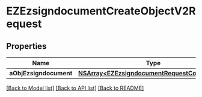 # EZEzsigndocumentCreateObjectV2Request

## Properties
Name | Type | Description | Notes
------------ | ------------- | ------------- | -------------
**aObjEzsigndocument** | [**NSArray&lt;EZEzsigndocumentRequestCompound&gt;***](EZEzsigndocumentRequestCompound.md) |  | 

[[Back to Model list]](../README.md#documentation-for-models) [[Back to API list]](../README.md#documentation-for-api-endpoints) [[Back to README]](../README.md)


